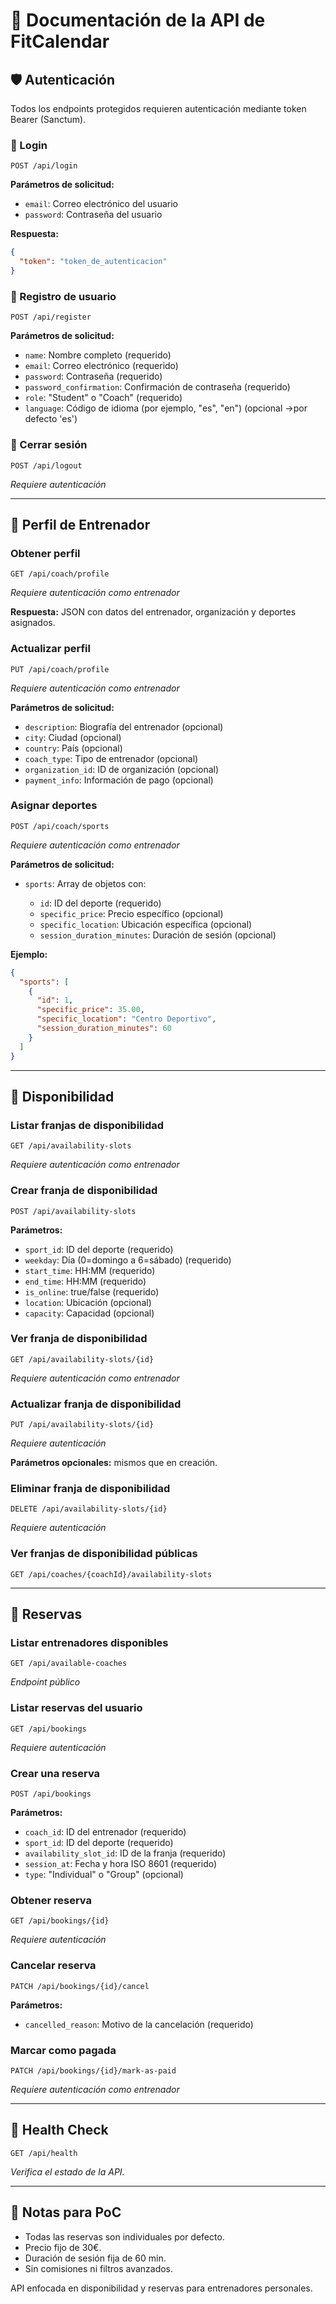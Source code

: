 # 📘 Documentación de la API de FitCalendar

## 🛡️ Autenticación

Todos los endpoints protegidos requieren autenticación mediante token Bearer (Sanctum).

### 🔐 Login

```
POST /api/login
```

**Parámetros de solicitud:**

* `email`: Correo electrónico del usuario
* `password`: Contraseña del usuario

**Respuesta:**

```json
{
  "token": "token_de_autenticacion"
}
```

### 📝 Registro de usuario

```
POST /api/register
```

**Parámetros de solicitud:**

* `name`: Nombre completo (requerido)
* `email`: Correo electrónico (requerido)
* `password`: Contraseña (requerido)
* `password_confirmation`: Confirmación de contraseña (requerido)
* `role`: "Student" o "Coach" (requerido)
* `language`: Código de idioma (por ejemplo, "es", "en") (opcional ->por defecto 'es')

### 🚪 Cerrar sesión

```
POST /api/logout
```

*Requiere autenticación*

---

## 👤 Perfil de Entrenador

### Obtener perfil

```
GET /api/coach/profile
```

*Requiere autenticación como entrenador*

**Respuesta:** JSON con datos del entrenador, organización y deportes asignados.

### Actualizar perfil

```
PUT /api/coach/profile
```

*Requiere autenticación como entrenador*

**Parámetros de solicitud:**

* `description`: Biografía del entrenador (opcional)
* `city`: Ciudad (opcional)
* `country`: País (opcional)
* `coach_type`: Tipo de entrenador (opcional)
* `organization_id`: ID de organización (opcional)
* `payment_info`: Información de pago (opcional)

### Asignar deportes

```
POST /api/coach/sports
```

*Requiere autenticación como entrenador*

**Parámetros de solicitud:**

* `sports`: Array de objetos con:

    * `id`: ID del deporte (requerido)
    * `specific_price`: Precio específico (opcional)
    * `specific_location`: Ubicación específica (opcional)
    * `session_duration_minutes`: Duración de sesión (opcional)

**Ejemplo:**

```json
{
  "sports": [
    {
      "id": 1,
      "specific_price": 35.00,
      "specific_location": "Centro Deportivo",
      "session_duration_minutes": 60
    }
  ]
}
```

---

## 📅 Disponibilidad

### Listar franjas de disponibilidad

```
GET /api/availability-slots
```

*Requiere autenticación como entrenador*

### Crear franja de disponibilidad

```
POST /api/availability-slots
```

**Parámetros:**

* `sport_id`: ID del deporte (requerido)
* `weekday`: Día (0=domingo a 6=sábado) (requerido)
* `start_time`: HH\:MM (requerido)
* `end_time`: HH\:MM (requerido)
* `is_online`: true/false (requerido)
* `location`: Ubicación (opcional)
* `capacity`: Capacidad (opcional)

### Ver franja de disponibilidad

```
GET /api/availability-slots/{id}
```

*Requiere autenticación como entrenador*

### Actualizar franja de disponibilidad

```
PUT /api/availability-slots/{id}
```

*Requiere autenticación*

**Parámetros opcionales:** mismos que en creación.

### Eliminar franja de disponibilidad

```
DELETE /api/availability-slots/{id}
```

*Requiere autenticación*

### Ver franjas de disponibilidad públicas

```
GET /api/coaches/{coachId}/availability-slots
```

---

## 📆 Reservas

### Listar entrenadores disponibles

```
GET /api/available-coaches
```

*Endpoint público*

### Listar reservas del usuario

```
GET /api/bookings
```

*Requiere autenticación*

### Crear una reserva

```
POST /api/bookings
```

**Parámetros:**

* `coach_id`: ID del entrenador (requerido)
* `sport_id`: ID del deporte (requerido)
* `availability_slot_id`: ID de la franja (requerido)
* `session_at`: Fecha y hora ISO 8601 (requerido)
* `type`: "Individual" o "Group" (opcional)

### Obtener reserva

```
GET /api/bookings/{id}
```

*Requiere autenticación*

### Cancelar reserva

```
PATCH /api/bookings/{id}/cancel
```

**Parámetros:**

* `cancelled_reason`: Motivo de la cancelación (requerido)

### Marcar como pagada

```
PATCH /api/bookings/{id}/mark-as-paid
```

*Requiere autenticación como entrenador*

---

## 🔧 Health Check

```
GET /api/health
```

*Verifica el estado de la API.*

---

## 🧪 Notas para PoC

* Todas las reservas son individuales por defecto.
* Precio fijo de 30€.
* Duración de sesión fija de 60 min.
* Sin comisiones ni filtros avanzados.

API enfocada en disponibilidad y reservas para entrenadores personales.
